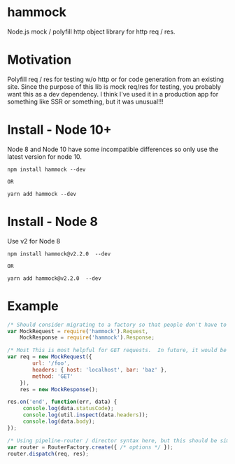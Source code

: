 # hammock

Node.js mock / polyfill http object library for http req / res.  

# Motivation

Polyfill req / res for testing w/o http or for code generation from an existing site. Since the purpose of this lib is mock req/res for testing, you probably want this as a dev dependency. I think I've used it in a production app for something like SSR or something, but it was unusual!!! 

# Install - Node 10+
Node 8 and Node 10 have some incompatible differences so only use the latest version for node 10. 

```
npm install hammock --dev

OR 

yarn add hammock --dev
```

# Install - Node 8 
Use v2 for Node 8

```
npm install hammock@v2.2.0  --dev

OR 

yarn add hammock@v2.2.0  --dev
```


# Example


```js
/* Should consider migrating to a factory so that people don't have to guess whether to use new or not */
var MockRequest = require('hammock').Request,
    MockResponse = require('hammock').Response;

/* Most This is most helpful for GET requests.  In future, it would be nice to polyfill body parsing events. */
var req = new MockRequest({
        url: '/foo',
        headers: { host: 'localhost', bar: 'baz' },
        method: 'GET'
    }),
    res = new MockResponse();

res.on('end', function(err, data) {
     console.log(data.statusCode);
     console.log(util.inspect(data.headers));
     console.log(data.body);
});

/* Using pipeline-router / director syntax here, but this should be simple with express. */
var router = RouterFactory.create({ /* options */ });
router.dispatch(req, res);

```
